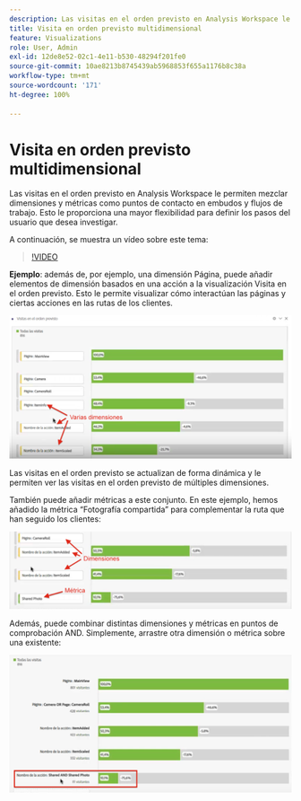 ```yaml
---
description: Las visitas en el orden previsto en Analysis Workspace le permiten mezclar dimensiones y métricas como puntos de contacto en embudos y flujos de trabajo. Esto le proporciona una mayor flexibilidad para definir los pasos del usuario que desea investigar.
title: Visita en orden previsto multidimensional
feature: Visualizations
role: User, Admin
exl-id: 12de8e52-02c1-4e11-b530-48294f201fe0
source-git-commit: 10ae8213b8745439ab5968853f655a1176b8c38a
workflow-type: tm+mt
source-wordcount: '171'
ht-degree: 100%

---
```


# Visita en orden previsto multidimensional

Las visitas en el orden previsto en Analysis Workspace le permiten mezclar dimensiones y métricas como puntos de contacto en embudos y flujos de trabajo. Esto le proporciona una mayor flexibilidad para definir los pasos del usuario que desea investigar.

A continuación, se muestra un vídeo sobre este tema:

>[!VIDEO](https://video.tv.adobe.com/v/24043/?quality=12)

**Ejemplo**: además de, por ejemplo, una dimensión Página, puede añadir elementos de dimensión basados en una acción a la visualización Visita en el orden previsto. Esto le permite visualizar cómo interactúan las páginas y ciertas acciones en las rutas de los clientes.

![](assets/interdimensional-fallout1.png)

Las visitas en el orden previsto se actualizan de forma dinámica y le permiten ver las visitas en el orden previsto de múltiples dimensiones.

También puede añadir métricas a este conjunto. En este ejemplo, hemos añadido la métrica “Fotografía compartida” para complementar la ruta que han seguido los clientes:

![](assets/interdimensional-fallout2.png)

Además, puede combinar distintas dimensiones y métricas en puntos de comprobación AND. Simplemente, arrastre otra dimensión o métrica sobre una existente:

![](assets/interdimensional-fallout3.png)
